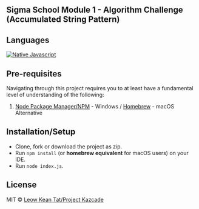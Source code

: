 ## Sigma School Module 1 - Algorithm Challenge (Accumulated String Pattern)

## Languages
[![Native Javascript](https://img.shields.io/badge/Language-Native%20JavaScript-brightgreen.svg?style=flat)](https://developer.mozilla.org/en-US/docs/Web/JavaScript)

## Pre-requisites
Navigating through this project requires you to at least have a fundamental level of understanding of the following:

1. [Node Package Manager/NPM](https://www.npmjs.com/) - Windows / [Homebrew](https://brew.sh/) - macOS Alternative
   
## Installation/Setup
- Clone, fork or download the project as zip.
- Run <code>npm install</code> (or <b>homebrew equivalent</b> for macOS users) on your IDE.
- Run <code>node index.js</code>.

<!--- target = "_blank" not supported in GIT HTML Markdowns --->
<!--- Discussion: https://stackoverflow.com/questions/41915571/open-link-in-new-tab-with-github-markdown-using-target-blank --->

## License
MIT © [Leow Kean Tat/Project Kazcade](https://github.com/KTLeow93584)
